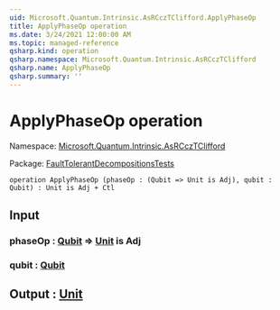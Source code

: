```yaml
---
uid: Microsoft.Quantum.Intrinsic.AsRCczTClifford.ApplyPhaseOp
title: ApplyPhaseOp operation
ms.date: 3/24/2021 12:00:00 AM
ms.topic: managed-reference
qsharp.kind: operation
qsharp.namespace: Microsoft.Quantum.Intrinsic.AsRCczTClifford
qsharp.name: ApplyPhaseOp
qsharp.summary: ''
---
```


# ApplyPhaseOp operation

Namespace: [Microsoft.Quantum.Intrinsic.AsRCczTClifford](xref:Microsoft.Quantum.Intrinsic.AsRCczTClifford)

Package: [FaultTolerantDecompositionsTests](https://nuget.org/packages/FaultTolerantDecompositionsTests)




```qsharp
operation ApplyPhaseOp (phaseOp : (Qubit => Unit is Adj), qubit : Qubit) : Unit is Adj + Ctl
```


## Input

### phaseOp : [Qubit](xref:microsoft.quantum.lang-ref.qubit) => [Unit](xref:microsoft.quantum.lang-ref.unit)  is Adj




### qubit : [Qubit](xref:microsoft.quantum.lang-ref.qubit)





## Output : [Unit](xref:microsoft.quantum.lang-ref.unit)

